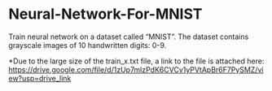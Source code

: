 # Neural-Network-For-MNIST
Train neural network on a dataset called “MNIST”. The dataset contains grayscale images of 10 handwritten digits: 0-9.

*Due to the large size of the train_x.txt file, a link to the file is attached here: https://drive.google.com/file/d/1zUp7mlzPdK6CVCv1yPVtApBr6F7PySMZ/view?usp=drive_link

